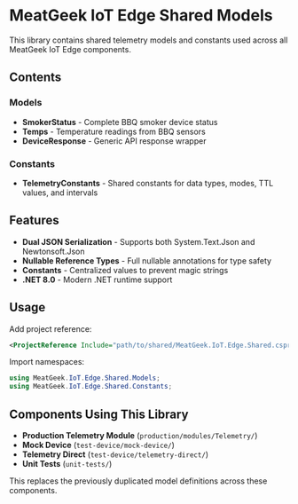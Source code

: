 # MeatGeek IoT Edge Shared Models

This library contains shared telemetry models and constants used across all MeatGeek IoT Edge components.

## Contents

### Models
- **SmokerStatus** - Complete BBQ smoker device status
- **Temps** - Temperature readings from BBQ sensors  
- **DeviceResponse** - Generic API response wrapper

### Constants
- **TelemetryConstants** - Shared constants for data types, modes, TTL values, and intervals

## Features

- **Dual JSON Serialization** - Supports both System.Text.Json and Newtonsoft.Json
- **Nullable Reference Types** - Full nullable annotations for type safety
- **Constants** - Centralized values to prevent magic strings
- **.NET 8.0** - Modern .NET runtime support

## Usage

Add project reference:
```xml
<ProjectReference Include="path/to/shared/MeatGeek.IoT.Edge.Shared.csproj" />
```

Import namespaces:
```csharp
using MeatGeek.IoT.Edge.Shared.Models;
using MeatGeek.IoT.Edge.Shared.Constants;
```

## Components Using This Library

- **Production Telemetry Module** (`production/modules/Telemetry/`)
- **Mock Device** (`test-device/mock-device/`) 
- **Telemetry Direct** (`test-device/telemetry-direct/`)
- **Unit Tests** (`unit-tests/`)

This replaces the previously duplicated model definitions across these components.
